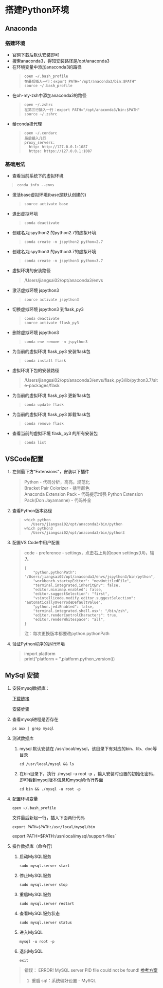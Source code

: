 # 搭建Python环境

## Anaconda
### 搭建环境
* 官网下载后默认安装即可  
* 搜索anaconda3，得知安装路径是/opt/anaconda3
* 在环境变量中添加anaconda3的路径
    > ```
    > open ~/.bash_profile
    > 在最后插入一行：export PATH="/opt/anaconda3/bin:$PATH"
    > source ~/.bash_profile
    > ```
* 在oh-my-zsh中添加anaconda3的路径
    > ```
    > open ~/.zshrc
    > 在第三行插入一行：export PATH="/opt/anaconda3/bin:$PATH"
    > source ~/.zshrc
    > ```
* 给conda挂代理  
    > ```
    > open ~/.condarc
    > 最后插入几行
    > proxy_servers:
    >   http: http://127.0.0.1:1087
    >   https: https://127.0.0.1:1087
    > ```

### 基础用法

* 查看当前系统下的虚拟环境  
    
> `conda info --envs`
    
* 激活base虚拟环境(base是默认创建的)  
    
    > `source activate base`
* 退出虚拟环境  
    
    > `conda deactivate`
* 创建名为jspython2 的python2.7的虚拟环境  
    
    > `conda create -n jspython2 python=2.7`
* 创建名为jspython3 的python3.7的虚拟环境  
    
    > `conda create -n jspython3 python=3.7`
* 虚拟环境的安装路径
    
    > /Users/jiangsai02/opt/anaconda3/envs
* 激活虚拟环境 jspython3  
    
    > `source activate jspython3`
* 切换虚拟环境 jspython3 到flask_py3  
    > `conda deactivate`  
    > `source activate flask_py3`
* 删除虚拟环境 jspython3  
    
    > `conda env remove -n jspython3`
* 为当前的虚拟环境 flask_py3 安装flask包  
    
    > `conda install flask`
* 虚拟环境下包的安装路径
    
    > /Users/jiangsai02/opt/anaconda3/envs/flask_py3/lib/python3.7/site-packages/flask
* 为当前的虚拟环境 flask_py3 更新flask包  
    
    > `conda update flask`
* 为当前的虚拟环境 flask_py3 卸载flask包  
    
    > `conda remove flask`
* 查看当前的虚拟环境 flask_py3 的所有安装包  
    
    > `conda list`

## VSCode配置
1. 左侧最下方“Extensions”，安装以下插件
    > Python - 代码分析，高亮，规范化  
    > Bracket Pair Colorizer - 括号颜色  
    > Anaconda Extension Pack - 代码提示增强
    > Python Extension Pack(Don Jayamanne) - 代码补全

2. 查看Python版本路径
    > ```
    > which python
    >    /Users/jiangsai02/opt/anaconda3/bin/python
    > which python3
    >    /Users/jiangsai02/opt/anaconda3/bin/python3
    > ```

3. 配置VS Code中用户配置
    > code - preference - settings，点击右上角的open settings(UI)，输入
    > ```
    > {
    >     "python.pythonPath": "/Users/jiangsai02/opt/anaconda3/envs/jspython3/bin/python",
    >     "workbench.startupEditor": "newUntitledFile",
    >     "terminal.integrated.inheritEnv": false,
    >     "editor.minimap.enabled": false,
    >     "editor.suggestSelection": "first",
    >     "vsintellicode.modify.editor.suggestSelection": "automaticallyOverrodeDefaultValue",
    >     "python.jediEnabled": false,
    >     "terminal.integrated.shell.osx": "/bin/zsh",
    >     "editor.renderControlCharacters": true,
    >     "editor.renderWhitespace": "all",
    > }
    > ```
    > 注：每次更换版本都要改python.pythonPath

4. 验证Python程序的运行环境
    > import platform  
    > print("platform = ",platform.python_version())
    
## MySql 安装

1. 安装mysql数据库：

   [下载链接](https://downloads.mysql.com/archives/community/)

   [安装步骤](https://www.jianshu.com/p/833f388da8e3)

2. 查看mysql进程是否存在

   `ps aux | grep mysql`

3. 测试数据库

   1. mysql 默认安装在 /usr/local/mysql，该目录下有对应的bin、lib、doc等目录

      `cd /usr/local/mysql && ls`

   2. 在bin目录下，执行 ./mysql -u root -p ，输入安装时设置的初始化密码，即可看到mysql版本信息和mysql命令行界面

      `cd bin && ./mysql -u root -p `

4. 配置环境变量

   `open ~/.bash_profile`

   文件最后新起一行，插入下面两行代码

   `export PATH=$PATH:/usr/local/mysql/bin`

   export PATH=$PATH:/usr/local/mysql/support-files`

5. 操作数据库（命令行）

   1. 启动MySQL服务

      `sudo mysql.server start`

   2. 停止MySQL服务

      `sudo mysql.server stop`

   3. 重启MySQL服务 

      `sudo mysql.server restart`

   4. 查看MySQL服务状态 

      `sudo mysql.server status`

   5. 进入MySQL

      `mysql -u root -p`

   6. 退出MySQL

      `exit`

   > 错误： ERROR! MySQL server PID file could not be found!  [参考方案](https://blog.51cto.com/dahui09/1841627)
   >
   > 1. 重启 sql：系统偏好设置 - MySQL

   



